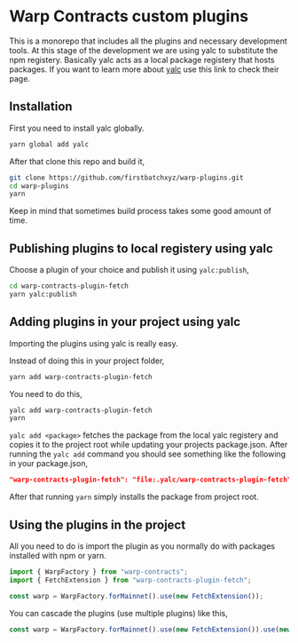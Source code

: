 # Warp Contracts custom plugins

This is a monorepo that includes all the plugins and necessary development tools. At this stage of the development we are using yalc to substitute the npm registery. Basically yalc acts as a local package registery that hosts packages. If you want to learn more about [yalc](https://github.com/wclr/yalc) use this link to check their page.

## Installation

First you need to install yalc globally.

```bash
yarn global add yalc
```

After that clone this repo and build it,

```bash
git clone https://github.com/firstbatchxyz/warp-plugins.git
cd warp-plugins
yarn
```
Keep in mind that sometimes build process takes some good amount of time.

## Publishing plugins to local registery using yalc

Choose a plugin of your choice and publish it using `yalc:publish`,

```bash
cd warp-contracts-plugin-fetch
yarn yalc:publish
```

## Adding plugins in your project using yalc

Importing the plugins using yalc is really easy. 

Instead of doing this in your project folder,

```bash
yarn add warp-contracts-plugin-fetch
```

You need to do this,

```bash
yalc add warp-contracts-plugin-fetch
yarn
```
`yalc add <package>` fetches the package from the local yalc registery and copies it to the project root while updating your projects package.json. After running the `yalc add` command you should see something like the following in your package.json,

```json
"warp-contracts-plugin-fetch": "file:.yalc/warp-contracts-plugin-fetch"
```
After that running `yarn` simply installs the package from project root. 

## Using the plugins in the project

All you need to do is import the plugin as you normally do with packages installed with npm or yarn. 

```js
import { WarpFactory } from "warp-contracts";
import { FetchExtension } from "warp-contracts-plugin-fetch";

const warp = WarpFactory.forMainnet().use(new FetchExtension());
```

You can cascade the plugins (use multiple plugins) like this,

```js
const warp = WarpFactory.forMainnet().use(new FetchExtension()).use(new SnarkjsExtension());
```

